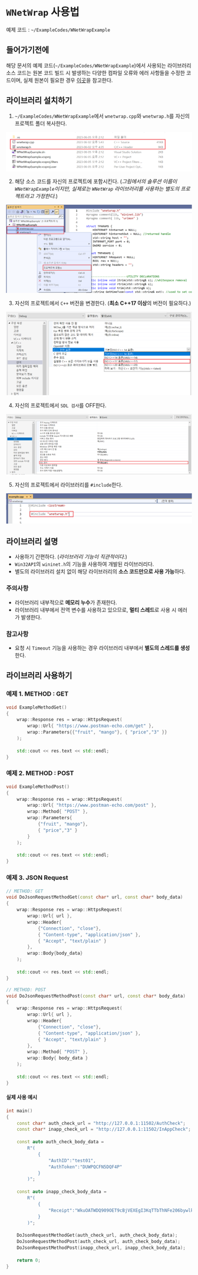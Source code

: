 # `WNetWrap` 사용법

예제 코드 : `~/ExampleCodes/WNetWrapExample`

## 들어가기전에

해당 문서의 예제 코드(`~/ExampleCodes/WNetWrapExample`)에서 사용되는 라이브러리 소스 코드는 원본 코드 빌드 시 발생하는 다양한 컴파일 오류와 에러 사항들을 수정한 코드이며, 실제 원본이 필요한 경우 [이곳](https://github.com/hack-tramp/WNetWrap)을 참고한다.

## 라이브러리 설치하기

1. `~/ExampleCodes/WNetWrapExample`에서 `wnetwrap.cpp`와 `wnetwrap.h`를 자신의 프로젝트 폴더 복사한다.

![install](../Images/WNetWrap/install_01.png)

2. 해당 소스 코드를 자신의 프로젝트에 포함시킨다. (*그림에서의 솔루션 이름이 `WNetWrapExample`이지만, 실제로는 `WNetWrap` 라이브러리를 사용하는 별도의 프로젝트라고 가정한다.*)

![install](../Images/WNetWrap/install_02.png)

3. 자신의 프로젝트에서 `C++` 버전을 변경한다. (**최소 C++17 이상**의 버전이 필요하다.)

![install](../Images/WNetWrap/install_03.png)

4. 자신의 프로젝트에서 `SDL 검사`를 OFF한다.

![install](../Images/WNetWrap/install_04.png)

5. 자신의 프로젝트에서 라이브러리를 `#include`한다.

![install](../Images/WNetWrap/install_05.png)

## 라이브러리 설명
- 사용하기 간편하다. (*라이브러리 기능이 직관적이다.*)
- `Win32API`의 `wininet.h`의 기능을 사용하여 개발된 라이브러리다.
- 별도의 라이브러리 설치 없이 해당 라이브러리의 **소스 코드만으로 사용 가능**하다.

### 주의사항
- 라이브러리 내부적으로 **메모리 누수**가 존재한다.
- 라이브러리 내부에서 전역 변수를 사용하고 있으므로, **멀티 스레드**로 사용 시 에러가 발생한다.

### 참고사항

- 요청 시 `Timeout` 기능을 사용하는 경우 라이브러리 내부에서 **별도의 스레드를 생성**한다.

## 라이브러리 사용하기

### 예제 1. METHOD : GET
```cpp
void ExampleMethodGet()
{
	wrap::Response res = wrap::HttpsRequest(
		wrap::Url{ "https://www.postman-echo.com/get" },
		wrap::Parameters{{"fruit", "mango"}, { "price","3" }}
	);

	std::cout << res.text << std::endl;
}
```

### 예제 2. METHOD : POST
```cpp
void ExampleMethodPost()
{
	wrap::Response res = wrap::HttpsRequest(
		wrap::Url{ "https://www.postman-echo.com/post" },
		wrap::Method{ "POST" },
		wrap::Parameters{
			{"fruit", "mango"}, 
			{ "price","3" }
		}
	);

	std::cout << res.text << std::endl;
}
```

### 예제 3. JSON Request
```cpp
// METHOD: GET
void DoJsonRequestMethodGet(const char* url, const char* body_data)
{
	wrap::Response res = wrap::HttpsRequest(
		wrap::Url{ url },
		wrap::Header{
			{"Connection", "close"}, 
			{ "Content-type", "application/json" }, 
			{ "Accept", "text/plain" }
		},
		wrap::Body{body_data}
	);

	std::cout << res.text << std::endl;
}
```

```cpp
// METHOD: POST
void DoJsonRequestMethodPost(const char* url, const char* body_data)
{
	wrap::Response res = wrap::HttpsRequest(
		wrap::Url{ url },
		wrap::Header{
			{"Connection", "close"}, 
			{ "Content-type", "application/json" }, 
			{ "Accept", "text/plain" }
		},
		wrap::Method{ "POST" },
		wrap::Body{ body_data }
	);

	std::cout << res.text << std::endl;
}
```

#### 실제 사용 예시

```cpp
int main()
{
	const char* auth_check_url = "http://127.0.0.1:11502/AuthCheck";
	const char* inapp_check_url = "http://127.0.0.1:11502/InAppCheck";

	const auto auth_check_body_data =
		R"(
			{
				"AuthID":"test01",
				"AuthToken":"DUWPQCFN5DQF4P"
			}
		)";

	const auto inapp_check_body_data =
		R"(
			{
				"Receipt":"WkuOATWDQ909OET9cBjVEXEgI3KqTTbThNFe206bywlkSBiUD1hgrCltj3g1a84d"
			}
		)";

	DoJsonRequestMethodGet(auth_check_url, auth_check_body_data);
	DoJsonRequestMethodPost(auth_check_url, auth_check_body_data);
	DoJsonRequestMethodPost(inapp_check_url, inapp_check_body_data);

	return 0;
}
```
